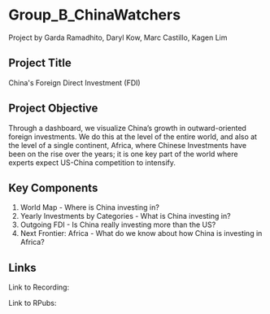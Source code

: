 # Group_B_ChinaWatchers
Project by Garda Ramadhito, Daryl Kow, Marc Castillo, Kagen Lim

## Project Title
China's Foreign Direct Investment (FDI)

## Project Objective
Through a dashboard, we visualize China’s growth in outward-oriented foreign investments. We do this at the level of the entire world, and also at the level of a single continent, Africa, where Chinese Investments have been on the rise over the years; it is one key part of the world where experts expect US-China competition to intensify.

## Key Components
1. World Map - Where is China investing in?
2. Yearly Investments by Categories - What is China investing in?
3. Outgoing FDI - Is China really investing more than the US?
4. Next Frontier: Africa - What do we know about how China is investing in Africa?

## Links

Link to Recording: 

Link to RPubs: 
